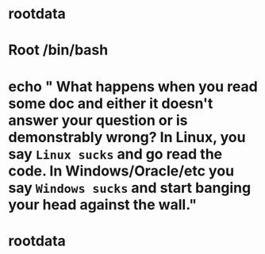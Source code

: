 # rootdata

# Root /bin/bash

# echo " What happens when you read some doc and either it doesn't answer your question or is demonstrably wrong? In Linux, you say `Linux sucks` and go read the code. In Windows/Oracle/etc you say `Windows sucks` and start banging your head against the wall."


# rootdata
